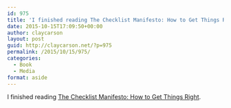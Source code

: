 ```yaml
---
id: 975
title: 'I finished reading The Checklist Manifesto: How to Get Things Right'
date: 2015-10-15T17:09:50+00:00
author: claycarson
layout: post
guid: http://claycarson.net/?p=975
permalink: /2015/10/15/975/
categories:
  - Book
  - Media
format: aside
---
```

I finished reading [The Checklist Manifesto: How to Get Things Right](http://amazon.com/exec/obidos/ASIN/0805091742/claycarson0c-20).<!--more-->